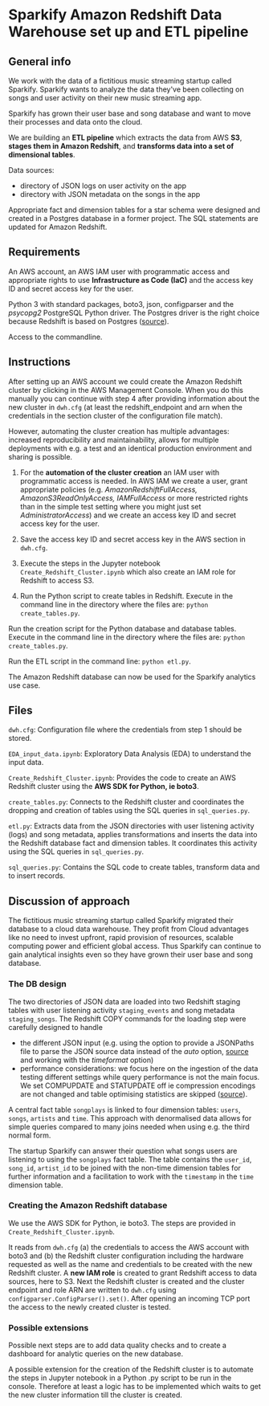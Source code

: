 # Sparkify Amazon Redshift Data Warehouse set up and ETL pipeline


## General info
We work with the data of a fictitious music streaming startup called Sparkify. Sparkify wants to analyze the data they've been collecting on songs and user activity on their new music streaming app.

Sparkify has grown their user base and song database and want to move their processes and data onto the cloud.

We are building an __ETL pipeline__ which extracts the data from AWS __S3__, __stages them in Amazon Redshift__, and __transforms data into a set of dimensional tables__. 

Data sources:
- directory of JSON logs on user activity on the app
- directory with JSON metadata on the songs in the app

Appropriate fact and dimension tables for a star schema were designed and created in a Postgres database in a former project. The SQL statements are updated for Amazon Redshift.


## Requirements
An AWS account, an AWS IAM user with programmatic access and appropriate rights to use __Infrastructure as Code (IaC)__ and the access key ID and secret access key for the user.

Python 3 with standard packages, boto3, json, configparser and the _psycopg2_ PostgreSQL Python driver. The Postgres driver is the right choice because Redshift is based on Postgres ([source](https://docs.aws.amazon.com/redshift/latest/dg/c_redshift-and-postgres-sql.html)). 

Access to the commandline.


## Instructions
After setting up an AWS account we could create the Amazon Redshift cluster by clicking in the AWS Management Console. When you do this manually you can continue with step 4 after providing information about the new cluster in `dwh.cfg` (at least the redshift_endpoint and arn when the credentials in the section cluster of the configuration file match). 

However, automating the cluster creation has multiple advantages: increased reproducibility and maintainability, allows for multiple deployments with e.g. a test and an identical production environment and sharing is possible.

1. For the __automation of the cluster creation__ an IAM user with programmatic access is needed. In AWS IAM we create a user, grant appropriate policies (e.g. _AmazonRedshiftFullAccess, AmazonS3ReadOnlyAccess, IAMFullAccess_ or more restricted rights than in the simple test setting where you might just set _AdministratorAccess_) and we create an access key ID and secret access key for the user.

2. Save the access key ID and secret access key in the AWS section in `dwh.cfg`. 

3. Execute the steps in the Jupyter notebook `Create_Redshift_Cluster.ipynb` which also create an IAM role for Redshift to access S3.

4. Run the Python script to create tables in Redshift. Execute in the command line in the directory where the files are: `python create_tables.py`.

Run the creation script for the Python database and database tables. Execute in the command line in the directory where the files are: `python create_tables.py`.

Run the ETL script in the command line: `python etl.py`.

The Amazon Redshift database can now be used for the Sparkify analytics use case.


## Files

`dwh.cfg`:
Configuration file where the credentials from step 1 should be stored. 

`EDA_input_data.ipynb`:
Exploratory Data Analysis (EDA) to understand the input data.

`Create_Redshift_Cluster.ipynb`:
Provides the code to create an AWS Redshift cluster using the __AWS SDK for Python, ie boto3__.

`create_tables.py`: 
Connects to the Redshift cluster and coordinates the dropping and creation of tables using the SQL queries in `sql_queries.py`.

`etl.py`:
Extracts data from the JSON directories with user listening activity (logs) and song metadata, applies transformations and inserts the data into the Redshift database fact and dimension tables. It coordinates this activity using the SQL queries in `sql_queries.py`.

`sql_queries.py`: 
Contains the SQL code to create tables, transform data and to insert records.


## Discussion of approach
The fictitious music streaming startup called Sparkify migrated their database to a cloud data warehouse. They profit from Cloud advantages like no need to invest upfront, rapid provision of resources, scalable computing power and efficient global access. Thus Sparkify can continue to gain analytical insights even so they have grown their user base and song database.


### The DB design
The two directories of JSON data are loaded into two Redshift staging tables with user listening activity `staging_events` and song metadata `staging_songs`. The Redshift COPY commands for the loading step were carefully designed to handle
- the different JSON input (e.g. using the option to provide a JSONPaths file to parse the JSON source data instead of the _auto_ option, [source](https://docs.aws.amazon.com/redshift/latest/dg/copy-usage_notes-copy-from-json.html) and working with the _timeformat_ option)
- performance considerations: we focus here on the ingestion of the data testing different settings while query performance is not the main focus. We set COMPUPDATE and STATUPDATE off ie compression encodings are not changed and table optimising statistics are skipped ([source](https://docs.aws.amazon.com/redshift/latest/dg/copy-parameters-data-load.html#copy-statupdate)).

A central fact table `songplays` is linked to four dimension tables: `users`, `songs`, `artists` and `time`. This approach with denormalised data allows for simple queries compared to many joins needed when using e.g. the third normal form.

The startup Sparkify can answer their question what songs users are listening to using the `songplays` fact table. The table contains the `user_id`, `song_id`, `artist_id` to be joined with the non-time dimension tables for further information and a facilitation to work with the `timestamp` in the `time` dimension table.


### Creating the Amazon Redshift database
We use the AWS SDK for Python, ie boto3. The steps are provided in `Create_Redshift_Cluster.ipynb`. 

It reads from `dwh.cfg` (a) the credentials to access the AWS account with boto3 and (b) the Redshift cluster configuration including the hardware requested as well as the name and credentials to be created with the new Redshift cluster. A __new IAM role__ is created to grant Redshift access to data sources, here to S3. Next the Redshift cluster is created and the cluster endpoint and role ARN are written to `dwh.cfg` using `configparser.ConfigParser().set()`. After opening an incoming TCP port the access to the newly created cluster is tested.


### Possible extensions
Possible next steps are to add data quality checks and to create a dashboard for analytic queries on the new database.

A possible extension for the creation of the Redshift cluster is to automate the steps in Jupyter notebook in a Python .py script to be run in the console. Therefore at least a logic has to be implemented which waits to get the new cluster information till the cluster is created.

